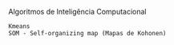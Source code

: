 Algoritmos de Inteligência Computacional 

    Kmeans
    SOM - Self-organizing map (Mapas de Kohonen)
